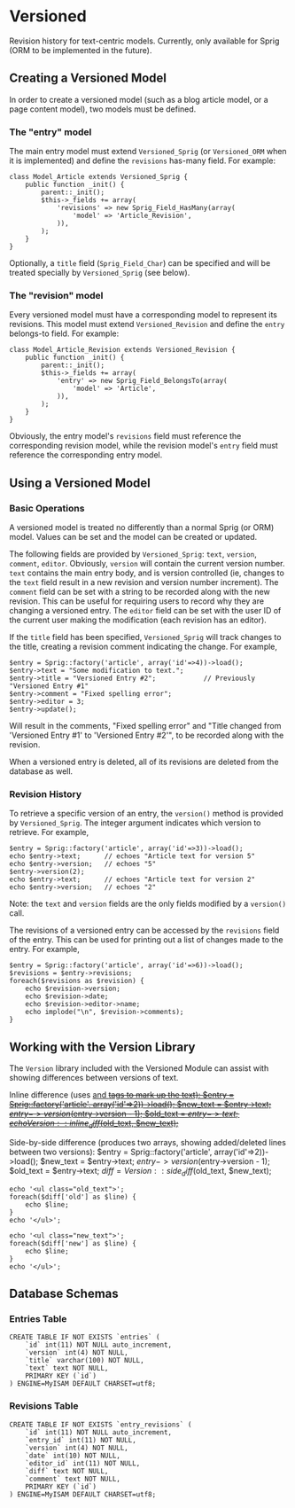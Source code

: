 ﻿# Versioned

Revision history for text-centric models.  Currently, only available for Sprig (ORM to be implemented in the future).

## Creating a Versioned Model

In order to create a versioned model (such as a blog article model, or a page content model), two models must be defined.

### The "entry" model

The main entry model must extend `Versioned_Sprig` (or `Versioned_ORM` when it is implemented) and define the `revisions`
has-many field.  For example:

    class Model_Article extends Versioned_Sprig {
        public function _init() {
            parent::_init();
            $this->_fields += array(
                'revisions' => new Sprig_Field_HasMany(array(
                    'model' => 'Article_Revision',
                )),
            );
        }
    }

Optionally, a `title` field (`Sprig_Field_Char`) can be specified and will be treated specially by `Versioned_Sprig` (see below).

### The "revision" model

Every versioned model must have a corresponding model to represent its revisions.  This model must extend `Versioned_Revision` and
define the `entry` belongs-to field.  For example:

    class Model_Article_Revision extends Versioned_Revision {
        public function _init() {
            parent::_init();
            $this->_fields += array(
                'entry' => new Sprig_Field_BelongsTo(array(
                    'model' => 'Article',
                )),
            );
        }
    }

Obviously, the entry model's `revisions` field must reference the corresponding revision model, while the revision model's `entry`
field must reference the corresponding entry model.

## Using a Versioned Model

### Basic Operations

A versioned model is treated no differently than a normal Sprig (or ORM) model.  Values can be set and the model can be created or updated.

The following fields are provided by `Versioned_Sprig`: `text`, `version`, `comment`, `editor`.  Obviously, `version` will contain the current version number.  `text` contains the main entry body, and is version controlled (ie, changes to the `text` field result in a new revision and version number increment).  The `comment` field can be set with a string to be recorded along with the new revision.  This can be useful for requiring users to record why they are changing a versioned entry.  The `editor` field can be set with the user ID of the current user making the modification (each revision has an editor).

If the `title` field has been specified, `Versioned_Sprig` will track changes to the title, creating a revision comment indicating the change.  For example,

    $entry = Sprig::factory('article', array('id'=>4))->load();
    $entry->text = "Some modification to text.";
    $entry->title = "Versioned Entry #2";            // Previously "Versioned Entry #1"
    $entry->comment = "Fixed spelling error";
    $entry->editor = 3;
    $entry->update();

Will result in the comments, "Fixed spelling error" and "Title changed from 'Versioned Entry #1' to 'Versioned Entry #2'", to be recorded along with the revision.

When a versioned entry is deleted, all of its revisions are deleted from the database as well.

### Revision History

To retrieve a specific version of an entry, the `version()` method is provided by `Versioned_Sprig`.  The integer argument indicates which version to retrieve.  For example,

    $entry = Sprig::factory('article', array('id'=>3))->load();
    echo $entry->text;      // echoes "Article text for version 5"
    echo $entry->version;   // echoes "5"
    $entry->version(2);
    echo $entry->text;      // echoes "Article text for version 2"
    echo $entry->version;   // echoes "2"

Note: the `text` and `version` fields are the only fields modified by a `version()` call.

The revisions of a versioned entry can be accessed by the `revisions` field of the entry.  This can be used for printing out a list of changes made to the entry.  For example,

    $entry = Sprig::factory('article', array('id'=>6))->load();
    $revisions = $entry->revisions;
    foreach($revisions as $revision) {
        echo $revision->version;
        echo $revision->date;
        echo $revision->editor->name;
        echo implode("\n", $revision->comments);
    }

## Working with the Version Library

The `Version` library included with the Versioned Module can assist with showing differences between versions of text.

Inline difference (uses <ins> and <del> tags to mark up the text):
    $entry = Sprig::factory('article', array('id'=>2))->load();
    $new_text = $entry->text;
    $entry->version($entry->version - 1);
    $old_text = $entry->text;
    echo Version::inline_diff($old_text, $new_text);

Side-by-side difference (produces two arrays, showing added/deleted lines between two versions):
    $entry = Sprig::factory('article', array('id'=>2))->load();
    $new_text = $entry->text;
    $entry->version($entry->version - 1);
    $old_text = $entry->text;
    $diff = Version::side_diff($old_text, $new_text);

    echo '<ul class="old_text">';
    foreach($diff['old'] as $line) {
        echo $line;
    }
    echo '</ul>';

    echo '<ul class="new_text">';
    foreach($diff['new'] as $line) {
        echo $line;
    }
    echo '</ul>';

## Database Schemas

### Entries Table


    CREATE TABLE IF NOT EXISTS `entries` ( 
        `id` int(11) NOT NULL auto_increment, 
        `version` int(4) NOT NULL, 
        `title` varchar(100) NOT NULL, 
        `text` text NOT NULL, 
        PRIMARY KEY (`id`) 
    ) ENGINE=MyISAM DEFAULT CHARSET=utf8; 

### Revisions Table


    CREATE TABLE IF NOT EXISTS `entry_revisions` ( 
        `id` int(11) NOT NULL auto_increment, 
        `entry_id` int(11) NOT NULL, 
        `version` int(4) NOT NULL, 
        `date` int(10) NOT NULL, 
        `editor_id` int(11) NOT NULL, 
        `diff` text NOT NULL, 
        `comment` text NOT NULL, 
        PRIMARY KEY (`id`) 
    ) ENGINE=MyISAM DEFAULT CHARSET=utf8;
